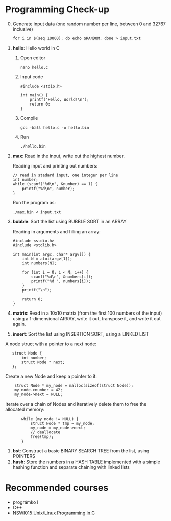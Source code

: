 # Programming Check-up

0. Generate input data (one random number per line, between 0 and 32767 inclusive)

       for i in $(seq 10000); do echo $RANDOM; done > input.txt
    
1. **hello**: Hello world in C
    1. Open editor
    
           nano hello.c
    1. Input code

           #include <stdio.h>
           
           int main() {
               printf("Hello, World!\n");
               return 0;
           }
    1. Compile
     
           gcc -Wall hello.c -o hello.bin
    1. Run
    
           ./hello.bin

1. **max**: Read in the input, write out the highest number. 
   
   Reading input and printing out numbers:    
   
       // read in stadard input, one integer per line
       int number;
       while (scanf("%d\n", &number) == 1) {
           printf("%d\n", number);
       }
       
   Run the program as:
   
       ./max.bin < input.txt
1. **bubble**: Sort the list using BUBBLE SORT in an ARRAY

   Reading in arguments and filling an array:

       #include <stdio.h>
       #include <stdlib.h>

       int main(int argc, char* argv[]) {
           int N = atoi(argv[1]);
           int numbers[N];

           for (int i = 0; i < N; i++) {
               scanf("%d\n", &numbers[i]);
               printf("%d ", numbers[i]);
           }
           printf("\n");
           
           return 0;
       }

1. **matrix**: Read in a 10x10 matrix (from the first 100 numbers of the input) using a 1-dimensional ARRAY, write it out, transpose it, and write it out again.
1. **insert**: Sort the list using INSERTION SORT, using a LINKED LIST

  A node struct with a pointer to a next node:
  
       struct Node {
           int number;
           struct Node * next;
       };

  Create a new Node and keep a pointer to it:

        struct Node * my_node = malloc(sizeof(struct Node));
        my_node->number = 42;
        my_node->next = NULL;

   Iterate over a chain of Nodes and iteratively delete them to free the allocated memory:
   
           while (my_node != NULL) {
               struct Node * tmp = my_node;
               my_node = my_node->next;
               // deallocate
               free(tmp);
           }
   


1. **bst**: Construct a basic BINARY SEARCH TREE from the list, using POINTERS
1. **hash**: Store the numbers in a HASH TABLE implemented with a simple hashing function and separate chaining with linked lists

# Recommended courses
* prográmko I
* C++
* [NSWI015 Unix/Linux Programming in C](https://is.cuni.cz/studium/eng/predmety/index.php?do=predmet&kod=NSWI015)

